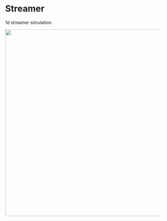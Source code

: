 # Streamer

1d streamer simulation.

<img src="/streamer/Animation/streamer_air.gif" width="600"></img>
